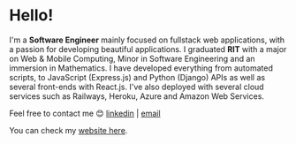 Hello! 
================
I'm a **Software Engineer** mainly focused on fullstack web applications, with a passion for developing beautiful applications. I graduated **RIT** with a major on Web & Mobile Computing, Minor in Software Engineering and an immersion in Mathematics. I have developed everything from automated scripts, to JavaScript (Express.js) and Python (Django) APIs as well as several front-ends with React.js. I've also deployed with several cloud services such as Railways, Heroku, Azure and Amazon Web Services.

Feel free to contact me 😊 [linkedin](https://www.linkedin.com/in/danielchungg/) | [email](mailto:dec8768@rit.edu)

You can check my [website here](https://www.pikachungg.com).
